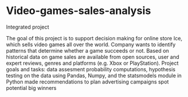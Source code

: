 # Video-games-sales-analysis

Integrated project

The goal of this project is to support decision making for online store Ice, which sells video games all over the world. Company wants to identify patterns that determine whether a game succeeds or not. Based on historical data on game sales are available from open sources, user and expert reviews, genres and platforms (e.g. Xbox or PlayStation). Project goals and tasks:
data assesment
probability computations, hypothesis testing on the data using Pandas, Numpy, and the statsmodels module in Python
made recommendations to plan advertising campaigns
spot potential big winners
